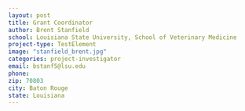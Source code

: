 ```yaml
---
layout: post
title: Grant Coordinator
author: Brent Stanfield
school: Louisiana State University, School of Veterinary Medicine
project-type: TestElement
image: "stanfield_brent.jpg"
categories: project-investigator
email: bstanf5@lsu.edu
phone: 
zip: 70803
city: Baton Rouge
state: Louisiana
---
```

